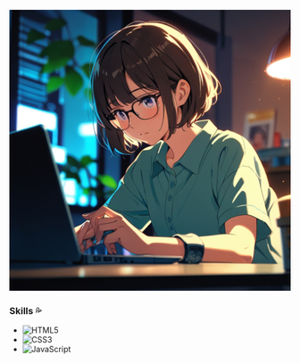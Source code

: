 ![Alt text](https://raw.githubusercontent.com/omika-45/omika-45/refs/heads/main/Leonardo_Anime_XL_A_cream_colour_background_banner_in_which_a_0.jpg
)
### Skills 💦
- ![HTML5](https://img.shields.io/badge/HTML5-%23E34F26.svg?style=flat&logo=html5&logoColor=white)
- ![CSS3](https://img.shields.io/badge/CSS3-%231572B6.svg?style=flat&logo=css3&logoColor=white)
- ![JavaScript](https://img.shields.io/badge/JavaScript-%23F7DF1E.svg?style=flat&logo=javascript&logoColor=black)




